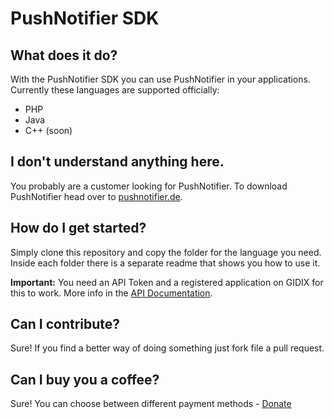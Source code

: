 # PushNotifier SDK

## What does it do?

With the PushNotifier SDK you can use PushNotifier in your applications. Currently these languages are supported officially:

- PHP
- Java
- C++ (soon)

## I don't understand anything here.

You probably are a customer looking for PushNotifier. To download PushNotifier head over to [pushnotifier.de](http://pushnotifier.de).


## How do I get started?

Simply clone this repository and copy the folder for the language you need. Inside each folder there is a separate readme that shows you how to use it.

**Important:** You need an API Token and a registered application on GIDIX for this to work. More info in the [API Documentation](http://a.gidix.de/).

## Can I contribute?

Sure! If you find a better way of doing something just fork file a pull request.

## Can I buy you a coffee?

Sure! You can choose between different payment methods - [Donate](http://gidix.de/donate/)